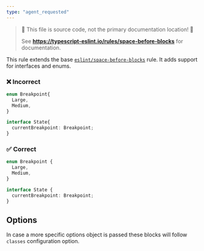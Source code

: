 ```yaml
---
type: "agent_requested"
---
```


> 🛑 This file is source code, not the primary documentation location! 🛑
>
> See **https://typescript-eslint.io/rules/space-before-blocks** for documentation.

This rule extends the base [`eslint/space-before-blocks`](https://eslint.org/docs/rules/space-before-blocks) rule.
It adds support for interfaces and enums.

<!-- tabs -->

### ❌ Incorrect

<!-- prettier-ignore -->
```ts
enum Breakpoint{
  Large,
  Medium,
}

interface State{
  currentBreakpoint: Breakpoint;
}
```

### ✅ Correct

```ts
enum Breakpoint {
  Large,
  Medium,
}

interface State {
  currentBreakpoint: Breakpoint;
}
```

## Options

In case a more specific options object is passed these blocks will follow `classes` configuration option.
